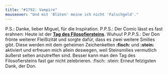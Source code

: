 ```yaml
---
title: "#1792: Vampire"
mouseover: "Und mit 'Blüten' meine ich nicht 'Falschgeld'."
---
```


P.S.: 
Danke, lieber Miguel, für die Inspiration.
P.P.S.: 
Der Comic lässt es fast erahnen: Heute ist der <a href="http://www.fonflatter.de/kalender"><strong>Tag des Filosofiersteins</strong></a>. Wuhuu!
P.P.P.S.:
Der Don frönte weiterer Fleißizität und sorgte dafür, dass es zwei weitere Smilies gibt. Diese werden mit dem geheimen Zeichenketten <strong>:fisch:</strong> und <strong>:stein:</strong> aktiviert und erfreuen mich allein deswegen, weil Steinsmilies vermutlich äußerst selten anzutreffen sind. Besser kann man den Tag des Filosofiersteins fast gar nicht zelebrieren. 
:fisch:  :stein:
Erneut fetzigsten Dank, der Don. 

